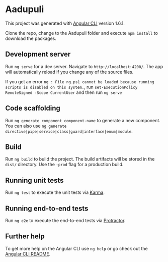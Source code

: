 # Aadupuli

This project was generated with [Angular CLI](https://github.com/angular/angular-cli) version 1.6.1.

Clone the repo, change to the Aadupuli folder and execute `npm install` to download the packages.

## Development server

Run `ng serve` for a dev server. Navigate to `http://localhost:4200/`. The app will automatically reload if you change any of the source files.

If you get an error `ng : File ng.ps1 cannot be loaded because running scripts is disabled on this system.`, run `set-ExecutionPolicy RemoteSigned -Scope CurrentUser` and then run `ng serve`

## Code scaffolding

Run `ng generate component component-name` to generate a new component. You can also use `ng generate directive|pipe|service|class|guard|interface|enum|module`.

## Build

Run `ng build` to build the project. The build artifacts will be stored in the `dist/` directory. Use the `-prod` flag for a production build.

## Running unit tests

Run `ng test` to execute the unit tests via [Karma](https://karma-runner.github.io).

## Running end-to-end tests

Run `ng e2e` to execute the end-to-end tests via [Protractor](http://www.protractortest.org/).

## Further help

To get more help on the Angular CLI use `ng help` or go check out the [Angular CLI README](https://github.com/angular/angular-cli/blob/master/README.md).
